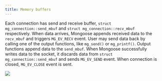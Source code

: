 ```yaml
---
title: Memory buffers
---
```


Each connection has send and receive buffer, `struct mg_connection::send_mbuf`
and `struct mg_connection::recv_mbuf` respectively.  When data arrives,
Mongoose appends received data to the `recv_mbuf` and triggers `MG_EV_RECV`
event. User may send data back by calling one of the output functions, like
`mg_send()` or `mg_printf()`. Output functions append data to the `send_mbuf`.
When Mongoose successfully writes data to the socket, it discards data from
`struct mg_connection::send_mbuf` and sends `MG_EV_SEND` event. When connection
is closed, `MG_EV_CLOSE` event is sent.

![](mbuf.png)

